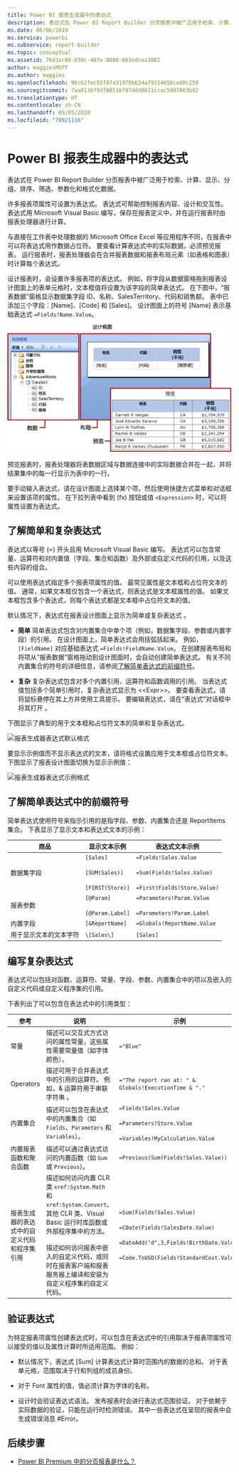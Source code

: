 ```yaml
---
title: Power BI 报表生成器中的表达式
description: 表达式在 Power BI Report Builder 分页报表中被广泛用于检索、计算、显示、分组、排序、筛选、参数化和格式化数据。
ms.date: 06/06/2019
ms.service: powerbi
ms.subservice: report-builder
ms.topic: conceptual
ms.assetid: 76d3ac86-650c-46fe-8086-8b3edcea3882
author: maggiesMSFT
ms.author: maggies
ms.openlocfilehash: 96c62fec55f87a31970b624a79314656ced0c159
ms.sourcegitcommit: 7aa0136f93f88516f97ddd8031ccac5d07863b92
ms.translationtype: HT
ms.contentlocale: zh-CN
ms.lasthandoff: 05/05/2020
ms.locfileid: "78921116"
---
```

# <a name="expressions-in-power-bi-report-builder"></a>Power BI 报表生成器中的表达式
  表达式在 Power BI Report Builder 分页报表中被广泛用于检索、计算、显示、分组、排序、筛选、参数化和格式化数据。 
  
  许多报表项属性可设置为表达式。 表达式可帮助控制报表内容、设计和交互性。 表达式用 Microsoft Visual Basic 编写，保存在报表定义中，并在运行报表时由报表处理器进行计算。  
  
 与直接在工作表中处理数据的 Microsoft Office Excel 等应用程序不同，在报表中可以将表达式用作数据占位符。 要查看计算表达式中的实际数据，必须预览报表。 运行报表时，报表处理器会在合并报表数据和报表布局元素（如表格和图表）时计算每个表达式。  
  
 设计报表时，会设置许多报表项的表达式。 例如，将字段从数据窗格拖到报表设计图面上的表单元格时，文本框值将设置为该字段的简单表达式。 在下图中，“报表数据”窗格显示数据集字段 ID、名称、SalesTerritory、代码和销售额。 表中已添加三个字段：[Name]、[Code] 和 [Sales]。 设计图面上的符号 [Name] 表示基础表达式 `=Fields!Name.Value`。  
  
![报表生成器“设计”视图](media/report-builder-expressions/report-builder-data-design-preview.png)
  
 预览报表时，报表处理器将表数据区域与数据连接中的实际数据合并在一起，并将结果集中的每一行显示为表中的一行。  
  
 要手动输入表达式，请在设计图面上选择某个项，然后使用快捷方式菜单和对话框来设置该项的属性。 在下拉列表中看到 (fx) 按钮或值 `<Expression>` 时，可以将属性设置为表达式。 
  
##  <a name="understanding-simple-and-complex-expressions"></a><a name="Types"></a> 了解简单和复杂表达式  
 表达式以等号 (=) 开头且用 Microsoft Visual Basic 编写。 表达式可以包含常量、运算符和对内置值（字段、集合和函数）及外部或自定义代码的引用，以及这些内容的组合。  
  
 可以使用表达式指定多个报表项属性的值。 最常见属性是文本框和占位符文本的值。 通常，如果文本框仅包含一个表达式，则表达式是文本框属性的值。 如果文本框包含多个表达式，则每个表达式都是文本框中占位符文本的值。  
  
 默认情况下，表达式在报表设计图面上显示为简单或复杂表达式   。  
  
-   **简单** 简单表达式包含对内置集合中单个项（例如，数据集字段、参数或内置字段）的引用。 在设计图面上，简单表达式会用括弧括起来。 例如，`[FieldName]` 对应基础表达式 `=Fields!FieldName.Value`。 在创建报表布局和将项从“报表数据”窗格拖动到设计图面时，会自动创建简单表达式。 有关不同内置集合的符号的详细信息，请参阅[了解简单表达式的前缀符号](#DisplayText)。  
  
-   **复杂** 复杂表达式包含对多个内置引用、运算符和函数调用的引用。 当表达式值包括多个简单引用时，复杂表达式显示为 <\<Expr>>。 要查看表达式，请将鼠标悬停在其上方并使用工具提示。 要编辑表达式，请在“表达式”对话框中将其打开  。  
  
 下图显示了典型的用于文本框和占位符文本的简单和复杂表达式。  
  
![报表生成器表达式默认格式](media/report-builder-expressions/report-builder-expression-default-format.png) 
  
 要显示示例值而不显示表达式的文本，请将格式设置应用于文本框或占位符文本。 下图显示了报表设计图面切换为显示示例值：  
  
![报表生成器表达式示例格式](media/report-builder-expressions/report-builder-expression-sample-values-format.png)  


## <a name="understanding-prefix-symbols-in-simple-expressions"></a><a name="DisplayText"></a> 了解简单表达式中的前缀符号  

简单表达式使用符号来指示引用的是指字段、参数、内置集合还是 ReportItems 集合。 下表显示了显示文本和表达式文本的示例：  
  
|商品|显示文本示例|表达式文本示例|  
|----------|--------------------------|-----------------------------|  
|数据集字段|`[Sales]`<br /><br /> `[SUM(Sales)]`<br /><br /> `[FIRST(Store)]`|`=Fields!Sales.Value`<br /><br /> `=Sum(Fields!Sales.Value)`<br /><br /> `=First(Fields!Store.Value)`|  
|报表参数|`[@Param]`<br /><br /> `[@Param.Label]`|`=Parameters!Param.Value`<br /><br /> `=Parameters!Param.Label`|  
|内置字段|`[&ReportName]`|`=Globals!ReportName.Value`|  
|用于显示文本的文本字符|`\[Sales\]`|`[Sales]`|  
  
##  <a name="writing-complex-expressions"></a><a name="References"></a> 编写复杂表达式  
 表达式可以包括对函数、运算符、常量、字段、参数、内置集合中的项以及嵌入的自定义代码或自定义程序集的引用。  
  
 下表列出了可以包含在表达式中的引用类型：  
  
|参考|说明|示例|  
|----------------|-----------------|-------------|  
|常量|描述可以交互式方式访问的属性常量，这些属性需要常量值（如字体颜色）。|`="Blue"`|  
|Operators|描述可用于合并表达式中的引用的运算符。 例如，& 运算符用于串联字符串  。|`="The report ran at: " & Globals!ExecutionTime & "."`|  
|内置集合|描述可以包含在表达式中的内置集合（如 `Fields`、`Parameters` 和 `Variables`）。|`=Fields!Sales.Value`<br /><br /> `=Parameters!Store.Value`<br /><br /> `=Variables!MyCalculation.Value`|  
|内置报表函数和聚合函数|描述可以通过表达式访问的内置函数（如 `Sum` 或 `Previous`）。|`=Previous(Sum(Fields!Sales.Value))`|  
|报表生成器的表达式中的自定义代码和程序集引用 |描述如何访问内置 CLR 类 `xref:System.Math` 和 `xref:System.Convert`、其他 CLR 类、Visual Basic 运行时库函数或外部程序集中的方法。<br /><br /> 描述如何访问报表中嵌入的自定义代码，或同时在报表客户端和报表服务器上编译和安装为自定义程序集的自定义代码。|`=Sum(Fields!Sales.Value)`<br /><br /> `=CDate(Fields!SalesDate.Value)`<br /><br /> `=DateAdd("d",3,Fields!BirthDate.Value)`<br /><br /> `=Code.ToUSD(Fields!StandardCost.Value)`|  
   
##  <a name="validating-expressions"></a><a name="Valid"></a> 验证表达式  
 为特定报表项属性创建表达式时，可以包含在表达式中的引用取决于报表项属性可以接受的值以及属性计算时所适用范围。 例如：  
  
-   默认情况下，表达式 [Sum] 计算表达式计算时范围内的数据的总和。 对于表单元格，范围取决于行和列组的成员身份。 
  
-   对于 Font 属性的值，值必须计算为字体的名称。  
  
-   设计时会验证表达式语法。 发布报表时会进行表达式范围验证。 对于依赖于实际数据的验证，只能在运行时检测错误。 其中一些表达式在呈现的报表中会生成错误消息 #Error。 

## <a name="next-steps"></a>后续步骤

- [Power BI Premium 中的分页报表是什么？](paginated-reports-report-builder-power-bi.md)
